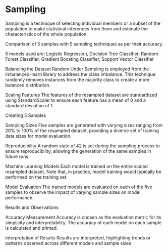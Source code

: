 # Sampling

Sampling is a technique of selecting individual members or a subset of the population to make statistical inferences from them and estimate the characteristics of the whole population.

Comparison of 5 samples with 5 sampling techniques as per their accuracy.

5 models used are:
 Logistic Regression,
 Decision Tree Classifier,
 Random Forest Classifier,
 Gradient Boosting Classifier,
 Support Vector Classifier


Balancing the Dataset Random Under Sampling is employed from the imbalanced-learn library to address the class imbalance. This technique randomly removes instances from the majority class to create a more balanced distribution.

Scaling Features The features of the resampled dataset are standardized using StandardScaler to ensure each feature has a mean of 0 and a standard deviation of 1.

Creating 5 Samples

Sampling Sizes Five samples are generated with varying sizes ranging from 20% to 100% of the resampled dataset, providing a diverse set of training data sizes for model evaluation.

Reproducibility A random state of 42 is set during the sampling process to ensure reproducibility, allowing the generation of the same samples in future runs.

Machine Learning Models
 Each model is trained on the entire scaled resampled dataset. Note that, in practice, model training would typically be performed on the training set.

Model Evaluation The trained models are evaluated on each of the five samples to observe the impact of varying sample sizes on model performance.

Results and Observations

Accuracy Measurement Accuracy is chosen as the evaluation metric for its simplicity and interpretability. The accuracy of each model on each sample is calculated and printed.

Interpretation of Results Results are interpreted, highlighting trends or patterns observed across different models and sample sizes
